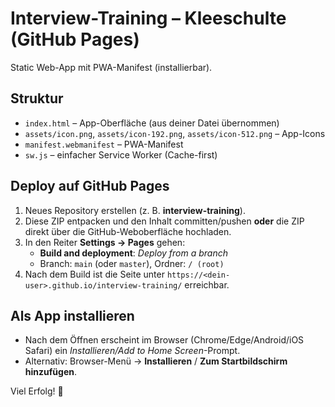 
# Interview-Training – Kleeschulte (GitHub Pages)

Static Web-App mit PWA-Manifest (installierbar).

## Struktur
- `index.html` – App-Oberfläche (aus deiner Datei übernommen)
- `assets/icon.png`, `assets/icon-192.png`, `assets/icon-512.png` – App-Icons
- `manifest.webmanifest` – PWA-Manifest
- `sw.js` – einfacher Service Worker (Cache-first)

## Deploy auf GitHub Pages
1. Neues Repository erstellen (z. B. **interview-training**).
2. Diese ZIP entpacken und den Inhalt committen/pushen **oder** die ZIP direkt über die GitHub-Weboberfläche hochladen.
3. In den Reiter **Settings → Pages** gehen:
   - **Build and deployment**: *Deploy from a branch*
   - Branch: `main` (oder `master`), Ordner: `/ (root)`
4. Nach dem Build ist die Seite unter `https://<dein-user>.github.io/interview-training/` erreichbar.

## Als App installieren
- Nach dem Öffnen erscheint im Browser (Chrome/Edge/Android/iOS Safari) ein *Installieren/Add to Home Screen*-Prompt.
- Alternativ: Browser-Menü → **Installieren** / **Zum Startbildschirm hinzufügen**.

Viel Erfolg! 🎯
